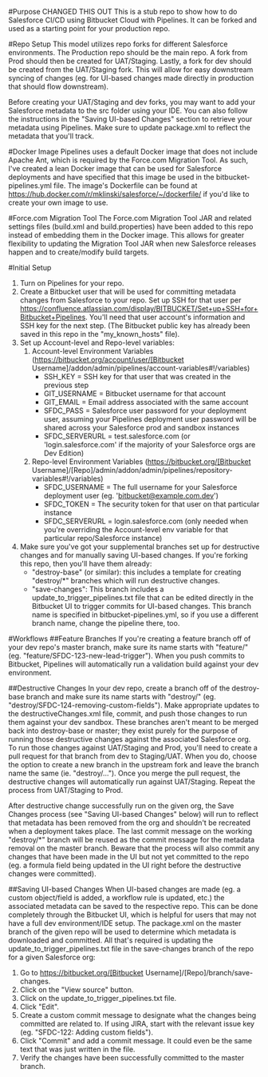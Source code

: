 #Purpose CHANGED THIS OUT
This is a stub repo to show how to do Salesforce CI/CD using Bitbucket Cloud with Pipelines. It can be forked and used as a starting point for your production repo.

#Repo Setup
This model utilizes repo forks for different Salesforce environments. The Production repo should be the main repo. A fork from Prod should then be created for UAT/Staging. Lastly, a fork for dev should be created from the UAT/Staging fork. This will allow for easy downstream syncing of changes (eg. for UI-based changes made directly in production that should flow downstream).

Before creating your UAT/Staging and dev forks, you may want to add your Salesforce metadata to the src folder using your IDE. You can also follow the instructions in the "Saving UI-based Changes" section to retrieve your metadata using Pipelines. Make sure to update package.xml to reflect the metadata that you'll track.

#Docker Image
Pipelines uses a default Docker image that does not include Apache Ant, which is required by the Force.com Migration Tool. As such, I've created a lean Docker image that can be used for Salesforce deployments and have specified that this image be used in the bitbucket-pipelines.yml file. The image's Dockerfile can be found at https://hub.docker.com/r/mklinski/salesforce/~/dockerfile/ if you'd like to create your own image to use.

#Force.com Migration Tool
The Force.com Migration Tool JAR and related settings files (build.xml and build.properties) have been added to this repo instead of embedding them in the Docker image. This allows for greater flexibility to updating the Migration Tool JAR when new Salesforce releases happen and to create/modify build targets.

#Initial Setup
1. Turn on Pipelines for your repo.
2. Create a Bitbucket user that will be used for committing metadata changes from Salesforce to your repo. Set up SSH for that user per https://confluence.atlassian.com/display/BITBUCKET/Set+up+SSH+for+Bitbucket+Pipelines. You'll need that user account's information and SSH key for the next step. (The Bitbucket public key has already been saved in this repo in the "my_known_hosts" file).
3. Set up Account-level and Repo-level variables:
	1. Account-level Environment Variables (https://bitbucket.org/account/user/[Bitbucket Username]/addon/admin/pipelines/account-variables#!/variables)
		* SSH_KEY = SSH key for that user that was created in the previous step
		* GIT_USERNAME = Bitbucket username for that account
		* GIT_EMAIL = Email address associated with the same account
		* SFDC_PASS = Salesforce user password for your deployment user, assuming your Pipelines deployment user password will be shared across your Salesforce prod and sandbox instances
		* SFDC_SERVERURL = test.salesforce.com (or 'login.salesforce.com' if the majority of your Salesforce orgs are Dev Edition)
	2. Repo-level Environment Variables (https://bitbucket.org/[Bitbucket Username]/[Repo]/admin/addon/admin/pipelines/repository-variables#!/variables)
		* SFDC_USERNAME = The full username for your Salesforce deployment user (eg. 'bitbucket@example.com.dev')
		* SFDC_TOKEN = The security token for that user on that particular instance
		* SFDC_SERVERURL = login.salesforce.com (only needed when you're overriding the Account-level env variable for that particular repo/Salesforce instance)
4. Make sure you've got your supplemental branches set up for destructive changes and for manually saving UI-based changes. If you're forking this repo, then you'll have them already:
	* "destroy-base" (or similar): this includes a template for creating "destroy/*" branches which will run destructive changes.
	* "save-changes": This branch includes a update_to_trigger_pipelines.txt file that can be edited directly in the Bitbucket UI to trigger commits for UI-based changes. This branch name is specified in bitbucket-pipelines.yml, so if you use a different branch name, change the pipeline there, too.

#Workflows
##Feature Branches
If you're creating a feature branch off of your dev repo's master branch, make sure its name starts with "feature/" (eg. "feature/SFDC-123-new-lead-trigger"). When you push commits to Bitbucket, Pipelines will automatically run a validation build against your dev environment.

##Destructive Changes
In your dev repo, create a branch off of the destroy-base branch and make sure its name starts with "destroy/" (eg. "destroy/SFDC-124-removing-custom-fields"). Make appropriate updates to the destructiveChanges.xml file, commit, and push those changes to run them against your dev sandbox. These branches aren't meant to be merged back into destroy-base or master; they exist purely for the purpose of running those destructive changes against the associated Salesforce org. To run those changes against UAT/Staging and Prod, you'll need to create a pull request for that branch from dev to Staging/UAT. When you do, choose the option to create a new branch in the upstream fork and leave the branch name the same (ie. "destroy/..."). Once you merge the pull request, the destructive changes will automatically run against UAT/Staging. Repeat the process from UAT/Staging to Prod.

After destructive change successfully run on the given org, the Save Changes process (see "Saving UI-based Changes" below) will run to reflect that metadata has been removed from the org and shouldn't be recreated when a deployment takes place. The last commit message on the working "destroy/*" branch will be reused as the commit message for the metadata removal on the master branch. Beware that the process will also commit any changes that have been made in the UI but not yet committed to the repo (eg. a formula field being updated in the UI right before the destructive changes were committed).

##Saving UI-based Changes
When UI-based changes are made (eg. a custom object/field is added, a workflow rule is updated, etc.) the associated metadata can be saved to the respective repo. This can be done completely through the Bitbucket UI, which is helpful for users that may not have a full dev environment/IDE setup. The package.xml on the master branch of the given repo will be used to determine which metadata is downloaded and committed. All that's required is updating the update_to_trigger_pipelines.txt file in the save-changes branch of the repo for a given Salesforce org:

1. Go to https://bitbucket.org/[Bitbucket Username]/[Repo]/branch/save-changes.
2. Click on the "View source" button.
3. Click on the update_to_trigger_pipelines.txt file.
4. Click "Edit".
5. Create a custom commit message to designate what the changes being committed are related to. If using JIRA, start with the relevant issue key (eg. "SFDC-122: Adding custom fields").
6. Click "Commit" and add a commit message. It could even be the same text that was just written in the file.
7. Verify the changes have been successfully committed to the master branch.
